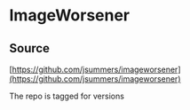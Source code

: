 # ImageWorsener

## Source

[https://github.com/jsummers/imageworsener](https://github.com/jsummers/imageworsener)

The repo is tagged for versions
